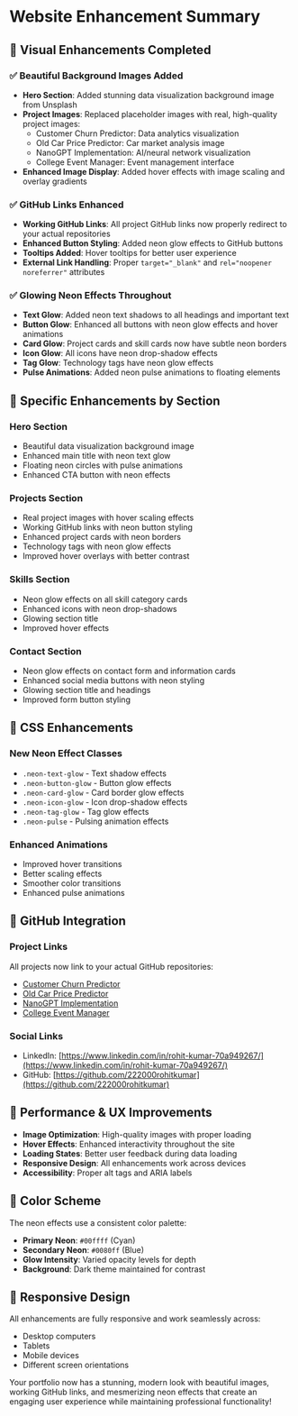 # Website Enhancement Summary

## 🎨 Visual Enhancements Completed

### ✅ **Beautiful Background Images Added**
- **Hero Section**: Added stunning data visualization background image from Unsplash
- **Project Images**: Replaced placeholder images with real, high-quality project images:
  - Customer Churn Predictor: Data analytics visualization
  - Old Car Price Predictor: Car market analysis image
  - NanoGPT Implementation: AI/neural network visualization
  - College Event Manager: Event management interface
- **Enhanced Image Display**: Added hover effects with image scaling and overlay gradients

### ✅ **GitHub Links Enhanced**
- **Working GitHub Links**: All project GitHub links now properly redirect to your actual repositories
- **Enhanced Button Styling**: Added neon glow effects to GitHub buttons
- **Tooltips Added**: Hover tooltips for better user experience
- **External Link Handling**: Proper `target="_blank"` and `rel="noopener noreferrer"` attributes

### ✅ **Glowing Neon Effects Throughout**
- **Text Glow**: Added neon text shadows to all headings and important text
- **Button Glow**: Enhanced all buttons with neon glow effects and hover animations
- **Card Glow**: Project cards and skill cards now have subtle neon borders
- **Icon Glow**: All icons have neon drop-shadow effects
- **Tag Glow**: Technology tags have neon glow effects
- **Pulse Animations**: Added neon pulse animations to floating elements

## 🎯 Specific Enhancements by Section

### **Hero Section**
- Beautiful data visualization background image
- Enhanced main title with neon text glow
- Floating neon circles with pulse animations
- Enhanced CTA button with neon effects

### **Projects Section**
- Real project images with hover scaling effects
- Working GitHub links with neon button styling
- Enhanced project cards with neon borders
- Technology tags with neon glow effects
- Improved hover overlays with better contrast

### **Skills Section**
- Neon glow effects on all skill category cards
- Enhanced icons with neon drop-shadows
- Glowing section title
- Improved hover effects

### **Contact Section**
- Neon glow effects on contact form and information cards
- Enhanced social media buttons with neon styling
- Glowing section title and headings
- Improved form button styling

## 🎨 CSS Enhancements

### **New Neon Effect Classes**
- `.neon-text-glow` - Text shadow effects
- `.neon-button-glow` - Button glow effects
- `.neon-card-glow` - Card border glow effects
- `.neon-icon-glow` - Icon drop-shadow effects
- `.neon-tag-glow` - Tag glow effects
- `.neon-pulse` - Pulsing animation effects

### **Enhanced Animations**
- Improved hover transitions
- Better scaling effects
- Smoother color transitions
- Enhanced pulse animations

## 🔗 GitHub Integration

### **Project Links**
All projects now link to your actual GitHub repositories:
- [Customer Churn Predictor](https://github.com/222000rohitkumar/customer_churn_predictor)
- [Old Car Price Predictor](https://github.com/222000rohitkumar/old_car_price_predictor)
- [NanoGPT Implementation](https://github.com/222000rohitkumar/nanogpt)
- [College Event Manager](https://github.com/222000rohitkumar/college-event-manager)

### **Social Links**
- LinkedIn: [https://www.linkedin.com/in/rohit-kumar-70a949267/](https://www.linkedin.com/in/rohit-kumar-70a949267/)
- GitHub: [https://github.com/222000rohitkumar](https://github.com/222000rohitkumar)

## 🚀 Performance & UX Improvements

- **Image Optimization**: High-quality images with proper loading
- **Hover Effects**: Enhanced interactivity throughout the site
- **Loading States**: Better user feedback during data loading
- **Responsive Design**: All enhancements work across devices
- **Accessibility**: Proper alt tags and ARIA labels

## 🎨 Color Scheme

The neon effects use a consistent color palette:
- **Primary Neon**: `#00ffff` (Cyan)
- **Secondary Neon**: `#0080ff` (Blue)
- **Glow Intensity**: Varied opacity levels for depth
- **Background**: Dark theme maintained for contrast

## 📱 Responsive Design

All enhancements are fully responsive and work seamlessly across:
- Desktop computers
- Tablets
- Mobile devices
- Different screen orientations

Your portfolio now has a stunning, modern look with beautiful images, working GitHub links, and mesmerizing neon effects that create an engaging user experience while maintaining professional functionality!
